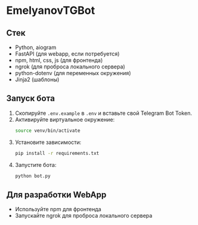 # EmelyanovTGBot

## Стек
- Python, aiogram
- FastAPI (для webapp, если потребуется)
- npm, html, css, js (для фронтенда)
- ngrok (для проброса локального сервера)
- python-dotenv (для переменных окружения)
- Jinja2 (шаблоны)

## Запуск бота
1. Скопируйте `.env.example` в `.env` и вставьте свой Telegram Bot Token.
2. Активируйте виртуальное окружение:
   ```bash
   source venv/bin/activate
   ```
3. Установите зависимости:
   ```bash
   pip install -r requirements.txt
   ```
4. Запустите бота:
   ```bash
   python bot.py
   ```

## Для разработки WebApp
- Используйте npm для фронтенда
- Запускайте ngrok для проброса локального сервера 